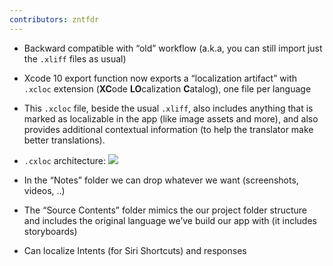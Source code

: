 ```yaml
---
contributors: zntfdr
---
```


- Backward compatible with “old” workflow (a.k.a, you can still import just the `.xliff` files as usual)
- Xcode 10 export function now exports a “localization artifact” with `.xcloc` extension (**XC**ode **LO**calization **C**atalog), one file per language
- This `.xcloc` file, beside the usual `.xliff`, also includes anything that is marked as localizable in the app (like image assets and more), and also provides additional contextual information (to help the translator make better translations).
- `.cxloc` architecture:
![][Image]

- In the “Notes” folder we can drop whatever we want (screenshots, videos, ..)
- The “Source Contents” folder mimics the our project folder structure and includes the original language we’ve build our app with (it includes storyboards)
- Can localize Intents (for Siri Shortcuts) and responses

[Image]: ../../../images/notes/wwdc18/404/image.png
